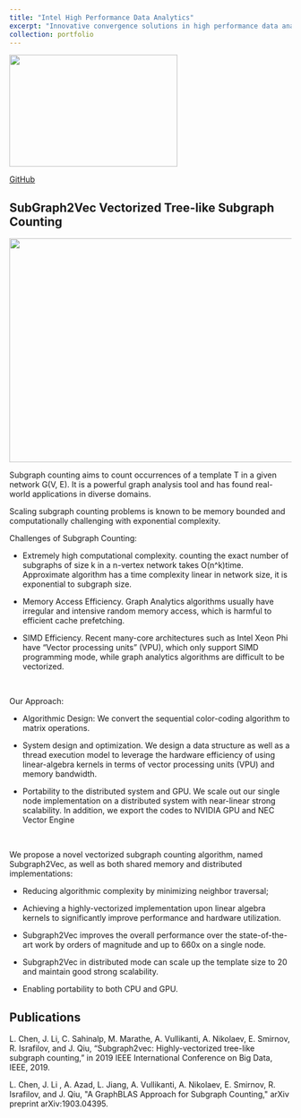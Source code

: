 ```yaml
---
title: "Intel High Performance Data Analytics"
excerpt: "Innovative convergence solutions in high performance data analytics and simulation software development using Intel architecture.<br/><img src='/JudyFox/images/intel1.png' width='300' height='200'>"
collection: portfolio
---
```


<img src='/JudyFox/images/code.png' width='300' height='200'>

[GitHub](https://github.com/DSC-SPIDAL/harp/tree/subgraph2vec)

## SubGraph2Vec Vectorized Tree-like Subgraph Counting

<img src='/JudyFox/images/netg.png' width='800' height='400'>

Subgraph counting aims to count occurrences of a template T in a given network G(V, E). It is a powerful graph analysis tool and has found real-world applications in diverse domains.

 

Scaling subgraph counting problems is known to be memory bounded and computationally challenging with exponential complexity.

 

Challenges of Subgraph Counting:

* Extremely high computational complexity. counting the exact number of subgraphs of size k in a n-vertex network takes O(n^k)time. Approximate  algorithm has a time complexity linear in network size, it is exponential to subgraph size.

* Memory Access Efficiency. Graph Analytics algorithms usually have irregular and intensive random memory access, which is harmful to efficient cache prefetching.

* SIMD Efficiency. Recent many-core architectures such as Intel Xeon Phi have “Vector processing units” (VPU), which only support SIMD programming mode, while graph analytics algorithms are difficult to be vectorized.

​

Our Approach:

* Algorithmic Design: We convert the sequential color-coding algorithm to matrix operations.

* System design and optimization. We design a data structure as well as a thread execution model to leverage the hardware efficiency of using linear-algebra kernels in terms of vector processing units (VPU) and memory bandwidth.

* Portability to the distributed system and GPU. We scale out our single node implementation on a distributed system with near-linear strong scalability. In addition, we export the codes to NVIDIA GPU and NEC Vector Engine

​

We propose a novel vectorized subgraph counting algorithm, named Subgraph2Vec, as well as both shared memory and distributed implementations:

* Reducing algorithmic complexity by minimizing neighbor traversal;

* Achieving a highly-vectorized implementation upon linear algebra kernels to significantly improve performance and hardware utilization.

* Subgraph2Vec improves the overall performance over the state-of-the-art work by orders of magnitude and up to 660x on a single node.

* Subgraph2Vec in distributed mode can scale up the template size to 20 and maintain good strong scalability.

* Enabling portability to both CPU and GPU.

## Publications

L.  Chen,  J.  Li,  C.  Sahinalp,  M.  Marathe,  A.  Vullikanti,  A.  Nikolaev, E.  Smirnov,  R.  Israfilov,  and  J.  Qiu,  “Subgraph2vec:   Highly-vectorized tree-like  subgraph  counting,”  in 2019 IEEE International Conference on Big Data, IEEE, 2019.

 

L. Chen, J.  Li , A. Azad, L. Jiang, A.  Vullikanti,  A.  Nikolaev, E.  Smirnov,  R.  Israfilov,  and  J.  Qiu,  "A GraphBLAS Approach for Subgraph Counting," arXiv preprint arXiv:1903.04395.



